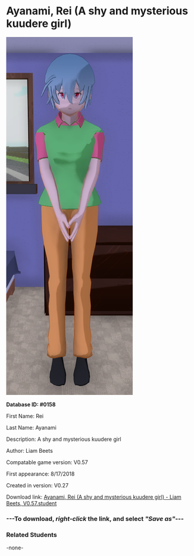 # Ayanami, Rei (A shy and mysterious kuudere girl)

<img src="../../Files/Images/Ayanami, Rei (A shy and mysterious kuudere girl).png" title="Ayanami, Rei (A shy and mysterious kuudere girl) - Liam Beets, V0.57">

**Database ID: #0158**

First Name: Rei

Last Name: Ayanami

Description: A shy and mysterious kuudere girl

Author: Liam Beets

Compatable game version: V0.57

First appearance: 8/17/2018

Created in version: V0.27

Download link: <a href="https://raw.githubusercontent.com/Arbiter1223/Daigaku-Gurashi-Custom-Students/master/Files/Student%20Files/Ayanami%2C%20Rei%20(A%20shy%20and%20mysterious%20kuudere%20girl)%20-%20Liam%20Beets%2C%20V0.57.student">Ayanami, Rei (A shy and mysterious kuudere girl) - Liam Beets, V0.57.student</a>

### ---**To download, _right-click_ the link, and select _"Save as"_**---

### Related Students

-none-
